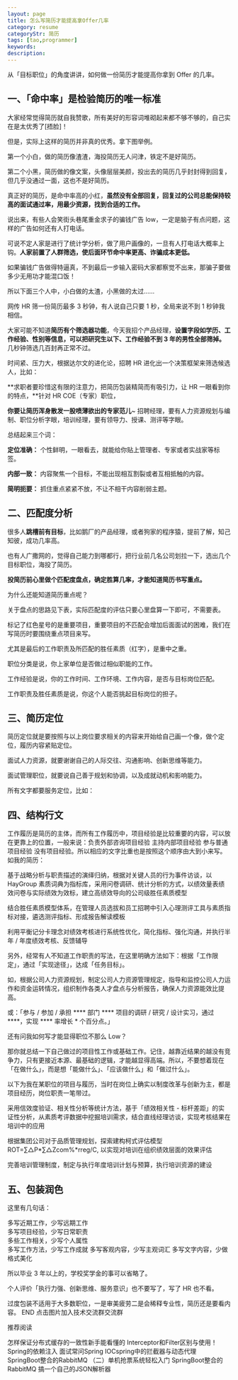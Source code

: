 ```yaml
---
layout: page
title: 怎么写简历才能提高拿Offer几率
category: resume
categoryStr: 简历
tags: [tao,programmer]
keywords:
description:
---
```


从「目标职位」的角度讲讲，如何做一份简历才能提高你拿到 Offer 的几率。


## 一、「命中率」是检验简历的唯一标准
大家经常觉得简历就自我赞歌，所有美好的形容词堆砌起来都不够不够的，自己实在是太优秀了[捂脸]！

但是，实际上这样的简历并非真的优秀。拿下图举例。

第一个小白，做的简历像渣渣，海投简历无人问津，铁定不是好简历。

第二个小黑，简历做的像文案，头像层层美颜，投出去的简历几乎封封得到回复，但几乎没通过一面，这也不是好简历。

真正好的简历，是命中率高的小红，**虽然没有全部回复，回复过的公司总能保持较高的面试通过率，用最少资源，找到合适的工作。**

说出来，有些人会笑街头巷尾重金求子的骗钱广告 low，一定是脑子有点问题，这样的广告如何还有人打电话。

可说不定人家是进行了统计学分析，做了用户画像的，一旦有人打电话大概率上钩。**人家前置了人群筛选，使后面环节命中率更高、诈骗成本更低。**

如果骗钱广告做得特逼真，不到最后一步输入密码大家都察觉不出来，那骗子要做多少无用功才能混口饭！

所以下面三个人中，小白做的太渣，小黑做的太过……

网传 HR 筛一份简历最多 3 秒钟，有人说自己只要 1 秒，全局来说不到 1 秒钟我相信。

大家可能不知道**简历有个筛选器功能**，今天我招个产品经理，**设置字段如学历、工作经验、性别等信息，可以把研究生以下、工作经验不到 3 年的男性全部筛掉。**
几秒钟筛选几百封再正常不过。

时间紧、压力大，根据达尔文的进化论，招聘 HR 进化出一个决策框架来筛选候选人，比如：

**求职者要珍惜这有限的注意力，把简历包装精简而有吸引力，让 HR 一眼看到你的特点，**针对 HR COE（专家）职位，

**你要让简历浑身散发一股喷薄欲出的专家范儿**~ 招聘经理，要有人力资源规划与编制、职位分析字眼，培训经理，要有领导力、授课、测评等字眼。

总结起来三个词：

**定位准确：** 
个性鲜明，一眼看去，就能给你贴上管理者、专家或者实战家等标签。

**内部一致：**
内容聚焦一个目标，不能出现相互割裂或者互相抵触的内容。

**简明扼要：**
抓住重点紧紧不放，不让不相干内容削弱主题。

## 二、匹配度分析

很多人**跳槽前有目标**，比如鹅厂的产品经理，或者狗家的程序猿，提前了解，知己知彼，成功几率高。

也有人广撒网的，觉得自己能力到哪都行，把行业前几名公司划拉一下，选出几个目标职位，海投了简历。

**投简历前心里做个匹配度盘点，确定胜算几率，才能知道简历书写重点。**

为什么还能知道简历重点呢？

关于盘点的思路见下表，实际匹配度的评估只要心里盘算一下即可，不需要表。

标记了红色星号的是重要项目，重要项目的不匹配会增加后面面试的困难，我们在写简历时要围绕重点项目来写。

尤其是最后的工作职责及所匹配的胜任素质（红字），是重中之重。

职位分类是说，你上家单位是否做过相似职能的工作。

工作经验是说，你的工作时间、工作环境、工作内容，是否与目标岗位匹配。

工作职责及胜任素质是说，你这个人能否挑起目标岗位的担子。

## 三、简历定位

简历定位就是要按照与以上岗位要求相关的内容来开始给自己画一个像，做个定位，履历内容紧贴定位。

面试人力资源，就要谢谢自己的人际交往、沟通影响、创新思维等能力。

面试管理职位，就要说自己善于规划和协调，以及成就动机和影响能力。

所有文字都要服务定位，比如：


## 四、结构行文

工作履历是简历的主体，而所有工作履历中，项目经验是比较重要的内容，可以放在更靠上的位置，一般来说：负责外部咨询项目经验  主持内部项目经验  参与普通项目经验  没有项目经验。所以相应的文字比重也是按照这个顺序由大到小来写。如我的简历：

基于战略分析与职责描述的演绎归纳，根据对关键人员的行为事件访谈，以 HayGroup 素质词典为指标库，采用问卷调研、统计分析的方式，以绩效量表绩效问卷与实际绩效为效标，建立高绩效导向的公司级胜任素质模型

结合胜任素质模型体系，在管理人员选拔和员工招聘中引入心理测评工具与素质指标对接，遴选测评指标、形成报告解读模板

利用平衡记分卡理念对绩效考核进行系统性优化，简化指标、强化沟通，并执行半年 / 年度绩效考核、反馈辅导

另外，经常有人不知道工作职责的写法，在这里明确方法如下：根据「工作限定」，通过「实现途径」，达成「任务目标」。

如，根据公司人力资源规划，制定公司人力资源管理规定，指导和监控公司人力运作和资金运转情况，组织制作各类人才盘点与分析报告，确保人力资源能效比提高。

或：「参与 / 参加 / 承担 **** 部门 **** 项目的调研 / 研究 / 设计实习，通过 ****，实现 **** 率增长 * 个百分点。」

还有问我如何写才能显得职位不那么 Low？

那你就总结一下自己做过的项目性工作或基础工作。记住，越靠近结果的越没有竞争力，只有更接近本源、最基础的逻辑，才能越显得高端。所以，不要想着现在「在做什么」，而是想「能做什么」、「应该做什么」和「做过什么」。

以下为我在某职位的项目与履历，当时在岗位上确实以制度改革与创新为主，都是项目经历，岗位职责一笔带过。

采用信效度验证、相关性分析等统计方法，基于「绩效相关性 - 标杆差距」的实证性分析，从素质考评数据中挖掘培训需求，结合直线经理访谈，实现考核结果在培训中的应用

根据集团公司对于品质管理规划，探索建构柯式评估模型ROT=∑△P*∑△Zcom%*rreg/C, 以实现对培训在组织绩效层面的效果评估

完善培训管理制度，制定与执行年度培训计划与预算，执行培训资源的建设

## 五、包装润色


这里有几句话：


多写近期工作，少写远期工作  
多写项目经验，少写日常职责  
多些工作相关，少写个人属性  
多写工作方法，少写工作成就 
多写客观内容，少写主观词汇 
多写文字内容，少做格式美化  


所以毕业 3 年以上的，学校奖学金的事可以省略了。


个人评价「执行力强、创新思维、服务意识」也不要写了，写了 HR 也不看。


过度包装不适用于大多数职位，一是审美疲劳二是会稀释专业性，简历还是要看内容。
END
点击图片加入技术交流群交流群



推荐阅读

怎样保证分布式缓存的一致性新手能看懂的
Interceptor和Filter区别与使用！
Spring的依赖注入
面试常问Spring IOCspring中的拦截器与动态代理
SpringBoot整合的RabbitMQ
（二）单机抢票系统轻松入门
SpringBoot整合的RabbitMQ
搞一个自己的JSON解析器




